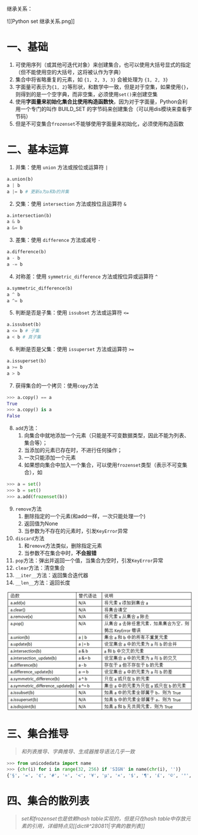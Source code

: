 继承关系：

![[Python set 继承关系.png]]

# 一、基础

1. 可使用序列（或其他可迭代对象）来创建集合，也可以使用大括号显式的指定（但不能使用空的大括号，这将被认作为字典）
2. 集合中将省略重复的元素，如 `{1, 2, 3, 3}` 会被处理为 `{1, 2, 3}`
3. 字面量可表示为`{1, 2}`等形状，和数学中一致，但是对于空集，如果使用`{}`，则得到的是一个空字典，而非空集，必须使用`set()`来创建空集
4. 使用**字面量来初始化集合比使用构造函数快**，因为对于字面量，Python会利用一个专门的叫作 BUILD_SET 的字节码来创建集合（可以用dis模块来查看字节码）
5. 但是不可变集合`frozenset`不能够使用字面量来初始化，必须使用构造函数

# 二、基本运算

1. 并集：使用 `union` 方法或按位或运算符 `|`
```python
a.union(b)
a | b
a |= b # 更新a为a和b的并集
```
2. 交集：使用 `intersection` 方法或按位且运算符 `&`
```python
a.intersection(b)
a & b
a &= b
```
3. 差集：使用 `difference` 方法或减号 `-`
```python
a.difference(b)
a - b
a -= b
```
4. 对称差：使用 `symmetric_difference` 方法或按位异或运算符 `^`
```python
a.symmetric_difference(b)
a ^ b
a ^= b
```
5. 判断是否是子集：使用 `issubset` 方法或运算符 `<=`
```python
a.issubset(b)
a <= b # 子集
a < b # 真子集
```
6. 判断是否是父集：使用 `issuperset` 方法或运算符 `>=`
```python
a.issuperset(b)
a >= b
a > b
```
7. 获得集合的一个拷贝：使用`copy`方法
```python
>>> a.copy() == a
True
>>> a.copy() is a
False
```
8. `add`方法：
	1. 向集合中就地添加一个元素（只能是不可变数据类型，因此不能为列表、集合等）；
	2. 当添加的元素已存在时，不进行任何操作；
	3. 一次只能添加一个元素
	4. 如果想向集合中加入一个集合，可以使用`frozenset`类型（表示不可变集合），如
```python
>>> a = set()
>>> b = set()
>>> a.add(frozenset(b))
```

9. `remove`方法
	1. 删除指定的一个元素(和add一样，一次只能处理一个)
	2. 返回值为None
	3. 当参数为不存在的元素时，引发`KeyError`异常
10. `discard`方法
	1. 和`remove`方法类似，删除指定元素
	2. 当参数不在集合中时，**不会报错**
11. `pop`方法：弹出并返回一个值，当集合为空时，引发`KeyError`异常
12. `clear`方法：清空集合
13. `__iter__`方法：返回集合迭代器
14. `__len__`方法：返回长度

![Python集合常用方法](01%20attachment/Python集合常用方法.png)

# 三、集合推导

>*和列表推导、字典推导、生成器推导语法几乎一致*

```python
>>> from unicodedata import name
>>> {chr(i) for i in range(32, 256) if 'SIGN' in name(chr(i), '')}
{'§', '=', '¢', '#', '¤', '<', '¥', 'μ', '×', '$', '¶', '£', '©', '°', '+', '÷', '±', '>', '¬', '®', '%'}
```

# 四、集合的散列表

>*set和frozenset也是依赖hash table实现的，但是只在hash table中存放元素的引用，详细特点见[[dict#^280811|字典的散列表]]*

